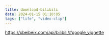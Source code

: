 ```yaml
---
title: download-bilibili
date: 2024-01-15 01:10:05
tags: ["life", "video-clip"]
---
```

https://xbeibeix.com/api/bilibili/#google_vignette

